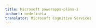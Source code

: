 ```yaml
---
title: Microsoft powerapps-plāns-2
inshort: nedefinēta
translator: Microsoft Cognitive Services
---
```




